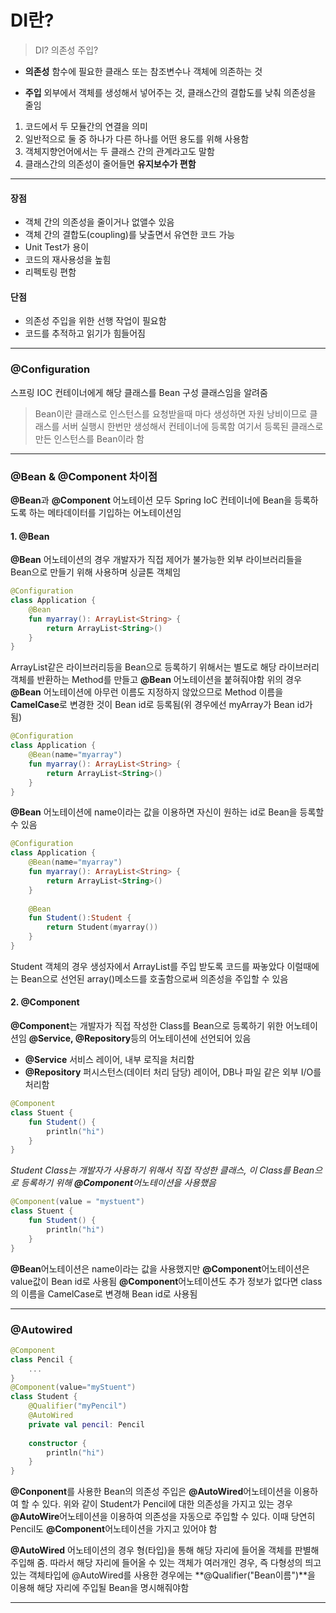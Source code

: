 # DI란?

> DI? 의존성 주입?

+ **의존성**  함수에 필요한 클래스 또는 참조변수나 객체에 의존하는 것

* **주입** 외부에서  객체를 생성해서 넣어주는 것, 클래스간의 결합도를 낮춰 의존성을 줄임


1. 코드에서 두 모듈간의 연결을 의미
2. 일반적으로 둘 중 하나가 다른 하나를 어떤 용도를 위해 사용함
3. 객체지향언어에서는 두 클래스 간의 관계라고도 말함
4. 클래스간의 의존성이 줄어들면 **유지보수가 편함**

---

#### 장점

+ 객체 간의 의존성을 줄이거나 없앨수 있음
+ 객체 간의 결합도(coupling)를 낮출면서 유연한 코드 가능
+ Unit Test가 용이
+ 코드의 재사용성을 높힘
+ 리펙토링 편함

#### 단점

+ 의존성 주입을 위한 선행 작업이 필요함
+ 코드를 추적하고 읽기가 힘들어짐

----

### @Configuration

스프링 IOC 컨테이너에게 해당 클래스를 Bean 구성 클래스임을 알려줌

> Bean이란 
> 클래스로 인스턴스를 요청받을때 마다 생성하면 자원 낭비이므로 클래스를 서버 실행시 한번만 생성해서 컨테이너에 등록함 여기서 등록된 클래스로 만든 인스턴스를 Bean이라 함

---

### @Bean & @Component 차이점

**@Bean**과 **@Component** 어노테이션 모두 Spring IoC 컨테이너에 Bean을 등록하도록 하는 메타데이터를 기입하는 어노테이션임

#### 1. @Bean

**@Bean** 어노테이션의 경우 개발자가 직접 제어가 불가능한 외부 라이브러리들을 Bean으로 만들기 위해 사용하며 싱글톤 객체임

```kotlin
@Configuration
class Application {
    @Bean
    fun myarray(): ArrayList<String> {
        return ArrayList<String>()
    }
}
```

ArrayList같은 라이브러리등을 Bean으로 등록하기 위해서는 별도로 해당 라이브러리 객체를 반환하는 Method를 만들고 **@Bean** 어노테이션을 붙혀줘야함 위의 경우 **@Bean** 어노테이션에 아무런 이름도 지정하지 않았으므로 Method 이름을 **CamelCase**로 변경한 것이 Bean id로 등록됨(위 경우에선 myArray가 Bean id가 됨)



```kotlin
@Configuration
class Application {
    @Bean(name="myarray")
    fun myarray(): ArrayList<String> {
        return ArrayList<String>()
    }
}
```

**@Bean** 어노테이션에 name이라는 값을 이용하면 자신이 원하는 id로 Bean을 등록할수 있음



```kotlin
@Configuration
class Application {
    @Bean(name="myarray")
    fun myarray(): ArrayList<String> {
        return ArrayList<String>()
    }
    
    @Bean
    fun Student():Student {
        return Student(myarray())
    }
}
```

Student 객체의 경우 생성자에서 ArrayList를 주입 받도록 코드를 짜놓았다 이럴때에는 Bean으로 선언된 array()메소드를 호출함으로써 의존성을 주입할 수 있음



#### 2. @Component

 **@Component**는 개발자가 직접 작성한 Class를 Bean으로 등록하기 위한 어노테이션임
 **@Service, @Repository**등의  어노테이션에 선언되어 있음

* **@Service**
  서비스 레이어, 내부 로직을 처리함
* **@Repository** 
  퍼시스턴스(데이터 처리 담당) 레이어, DB나 파일 같은 외부 I/O를 처리함

```kotlin
@Component
class Stuent {
    fun Student() {
        println("hi")
    }
}
```

*Student Class는 개발자가 사용하기 위해서 직접 작성한 클래스, 이 Class를 Bean으로 등록하기 위해 **@Component**어노테이션을 사용했음*



```kotlin
@Component(value = "mystuent")
class Stuent {
    fun Student() {
        println("hi")
    }
}
```

**@Bean**어노테이션은 name이라는 값을 사용했지만 **@Component**어노테이션은 value값이 Bean id로 사용됨 **@Component**어노테이션도 추가 정보가 없다면 class의 이름을 CamelCase로 변경해 Bean id로 사용됨



---

### @Autowired

```kotlin
@Component
class Pencil {
	...	
}
@Component(value="myStuent")
class Student {
    @Qualifier("myPencil")
    @AutoWired
    private val pencil: Pencil
    
    constructor {
        println("hi")
    }
}
```

**@Conponent**를 사용한 Bean의 의존성 주입은 **@AutoWired**어노테이션을 이용하여 할 수 있다. 위와 같이 Student가 Pencil에 대한 의존성을 가지고 있는 경우 **@AutoWire**어노테이션을 이용하여 의존성을 자동으로 주입할 수 있다. 이때 당연히 Pencil도 **@Component**어노테이션을 가지고 있어야 함

**@AutoWired** 어노테이션의 경우 형(타입)을 통해 해당 자리에 들어올 객체를 판별해 주입해 줌. 따라서 해당 자리에 들어올 수 있는 객체가 여러개인 경우, 즉 다형성의 띄고 있는 객체타입에 @AutoWired를 사용한 경우에는 **@Qualifier("Bean이름")**을 이용해 해당 자리에 주입될 Bean을 명시해줘야함

---